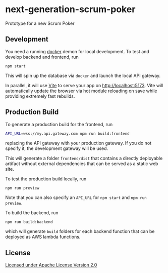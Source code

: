 # next-generation-scrum-poker

Prototype for a new Scrum Poker

## Development

You need a running [docker](https://docs.docker.com/get-docker/) demon for local development. To test and develop backend and frontend, run

```shell
npm start
```

This will spin up the database via `docker` and launch the local API gateway.

In parallel, it will use [Vite](https://vitejs.dev) to serve your app on [http://localhost:5173](http://localhost:5173). Vite will automatically update the browser via hot module reloading on save while providing extremely fast rebuilds.

## Production Build

To generate a production build for the frontend, run

```sh
API_URL=wss://my.api.gateway.com npm run build:frontend
```

replacing the API gateway with your production gateway. If you do not specify it, the development gateway will be used.

This will generate a folder `frontend/dist` that contains a directly deployable artifact without external dependencies that can be served as a static web site.

To test the production build locally, run

```shell
npm run preview
```

Note that you can also specify an `API_URL` for `npm start` and `npm run preview`.

To build the backend, run

```shell
npm run build:backend
```

which will generate `build` folders for each backend function that can be deployed as AWS lambda functions.

## License

[Licensed under Apache License Version 2.0](LICENSE)

